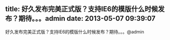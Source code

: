 title: 好久发布完美正式版？支持IE6的模版什么时候发布？期待。。。admin
date: 2013-05-07 09:39:07
---

好久发布完美正式版？支持IE6的模版什么时候发布？期待。。。@admin